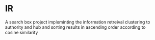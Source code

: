 # IR
A search box project impleminting the information retreival clustering to authority and hub 
and sorting results in ascending order according to cosine similarity 
